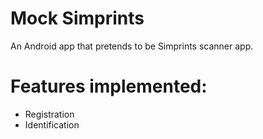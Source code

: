 Mock Simprints
==============

An Android app that pretends to be Simprints scanner app.

# Features implemented:

* Registration
* Identification
